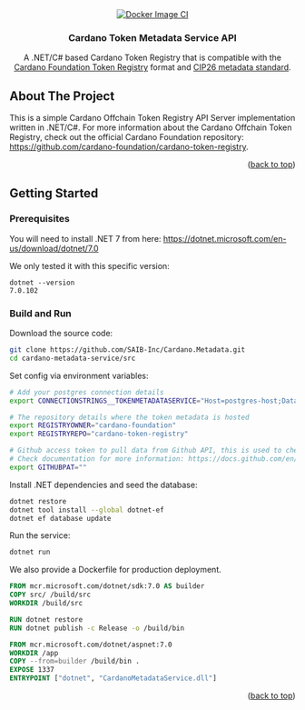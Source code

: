 

<!-- Improved compatibility of back to top link: See: https://github.com/othneildrew/Best-README-Template/pull/73 -->
<a name="readme-top"></a>
<!--
*** Thanks for checking out the Best-README-Template. If you have a suggestion
*** that would make this better, please fork the repo and create a pull request
*** or simply open an issue with the tag "enhancement".
*** Don't forget to give the project a star!
*** Thanks again! Now go create something AMAZING! :D
-->


<!-- PROJECT LOGO -->
<br />
<div align="center">
  
[![Docker Image CI](https://github.com/SAIB-Inc/Cardano.Metadata/actions/workflows/docker-image.yml/badge.svg)](https://github.com/SAIB-Inc/Cardano.Metadata/actions/workflows/docker-image.yml)
  
  <h3 align="center">Cardano Token Metadata Service API</h3>

  <p align="center">
    A .NET/C# based Cardano Token Registry that is compatible with the <a href="https://github.com/cardano-foundation/cardano-token-registry" target="_blank">Cardano Foundation Token Registry</a> format and <a href="https://github.com/cardano-foundation/CIPs/tree/master/CIP-0026">CIP26 metadata standard</a>.
  </p>
</div>



<!-- ABOUT THE PROJECT -->
## About The Project

This is a simple Cardano Offchain Token Registry API Server implementation written in .NET/C#. For more information about the Cardano Offchain Token Registry, check out the official Cardano Foundation repository: https://github.com/cardano-foundation/cardano-token-registry.

<p align="right">(<a href="#readme-top">back to top</a>)</p>


<!-- GETTING STARTED -->
## Getting Started

### Prerequisites

You will need to install .NET 7 from here: https://dotnet.microsoft.com/en-us/download/dotnet/7.0

We only tested it with this specific version:
```
dotnet --version
7.0.102
```

### Build and Run

Download the source code:

```bash
git clone https://github.com/SAIB-Inc/Cardano.Metadata.git
cd cardano-metadata-service/src
```

Set config via environment variables:

```bash
# Add your postgres connection details
export CONNECTIONSTRINGS__TOKENMETADATASERVICE="Host=postgres-host;Database=postgres;Username=postgres;Password=postgres;Port=5432"

# The repository details where the token metadata is hosted
export REGISTRYOWNER="cardano-foundation"
export REGISTRYREPO="cardano-token-registry"

# Github access token to pull data from Github API, this is used to check for new commits in the token metadata repository
# Check documentation for more information: https://docs.github.com/en/authentication/keeping-your-account-and-data-secure/creating-a-personal-access-token
export GITHUBPAT=""
```

Install .NET dependencies and seed the database:

```bash
dotnet restore
dotnet tool install --global dotnet-ef
dotnet ef database update
```

Run the service:

```bash
dotnet run
```

We also provide a Dockerfile for production deployment.

```Dockerfile
FROM mcr.microsoft.com/dotnet/sdk:7.0 AS builder
COPY src/ /build/src
WORKDIR /build/src

RUN dotnet restore
RUN dotnet publish -c Release -o /build/bin

FROM mcr.microsoft.com/dotnet/aspnet:7.0
WORKDIR /app
COPY --from=builder /build/bin .
EXPOSE 1337
ENTRYPOINT ["dotnet", "CardanoMetadataService.dll"]
```

<p align="right">(<a href="#readme-top">back to top</a>)</p>


